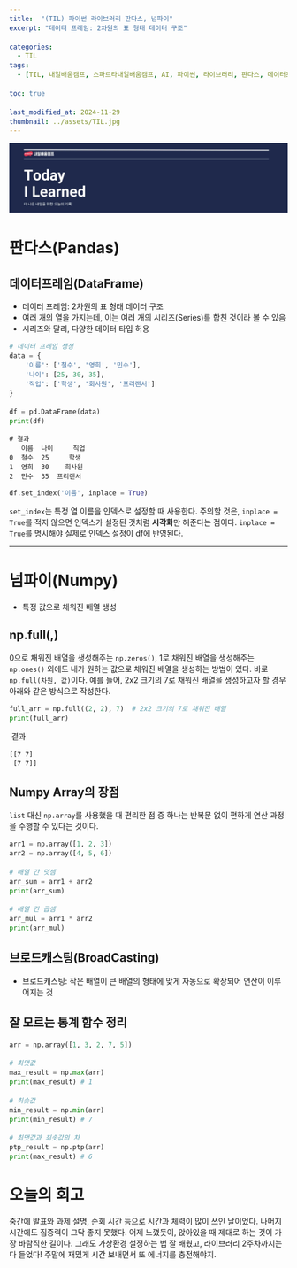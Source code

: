 ```yaml
---
title:  "(TIL) 파이썬 라이브러리 판다스, 넘파이"
excerpt: "데이터 프레임: 2차원의 표 형태 데이터 구조"

categories:
  - TIL
tags:
  - [TIL, 내일배움캠프, 스파르타내일배움캠프, AI, 파이썬, 라이브러리, 판다스, 데이터프레임, 넘파이]

toc: true

last_modified_at: 2024-11-29
thumbnail: ../assets/TIL.jpg
---
```

![](/images/../images/2024-12-04-11-03-02.png)

# 판다스(Pandas)

## 데이터프레임(DataFrame)
- 데이터 프레임: 2차원의 표 형태 데이터 구조
- 여러 개의 열을 가지는데, 이는 여러 개의 시리즈(Series)를 합친 것이라 볼 수 있음
- 시리즈와 달리, 다양한 데이터 타입 허용

```py
# 데이터 프레임 생성
data = {
    '이름': ['철수', '영희', '민수'],
    '나이': [25, 30, 35],
    '직업': ['학생', '회사원', '프리랜서']
}

df = pd.DataFrame(data)
print(df)
```

```
# 결과
   이름  나이     직업
0  철수  25     학생
1  영희  30    회사원
2  민수  35  프리랜서
```

```py
df.set_index('이름', inplace = True) 
```
`set_index`는 특정 열 이름을 인덱스로 설정할 때 사용한다. 주의할 것은, `inplace = True`를 적지 않으면 인덱스가 설정된 것처럼 **시각화**만 해준다는 점이다. `inplace = True`를 명시해야 실제로 인덱스 설정이 df에 반영된다.

---
# 넘파이(Numpy)
- 특정 값으로 채워진 배열 생성

## np.full(,)
0으로 채워진 배열을 생성해주는 `np.zeros()`, 1로 채워진 배열을 생성해주는 `np.ones()` 외에도 내가 원하는 값으로 채워진 배열을 생성하는 방법이 있다. 바로 `np.full(차원, 값)`이다. 예를 들어, 2x2 크기의 7로 채워진 배열을 생성하고자 할 경우 아래와 같은 방식으로 작성한다.
```py
full_arr = np.full((2, 2), 7)  # 2x2 크기의 7로 채워진 배열
print(full_arr)
```
​
결과
```
[[7 7]
 [7 7]]
```

## Numpy Array의 장점
`list` 대신 `np.array`를 사용했을 때 편리한 점 중 하나는 반복문 없이 편하게 연산 과정을 수행할 수 있다는 것이다.
```py
arr1 = np.array([1, 2, 3])
arr2 = np.array([4, 5, 6])

# 배열 간 덧셈
arr_sum = arr1 + arr2
print(arr_sum)

# 배열 간 곱셈
arr_mul = arr1 * arr2
print(arr_mul)
```

## 브로드캐스팅(BroadCasting)
- 브로드캐스팅: 작은 배열이 큰 배열의 형태에 맞게 자동으로 확장되어 연산이 이루어지는 것

## 잘 모르는 통계 함수 정리
```py
arr = np.array([1, 3, 2, 7, 5])

# 최댓값
max_result = np.max(arr)
print(max_result) # 1

# 최솟값
min_result = np.min(arr)
print(min_result) # 7

# 최댓값과 최솟값의 차
ptp_result = np.ptp(arr)
print(max_result) # 6
```

# 오늘의 회고
중간에 발표와 과제 설명, 순회 시간 등으로 시간과 체력이 많이 쓰인 날이었다. 나머지 시간에도 집중력이 그닥 좋지 못했다. 어제 느꼈듯이, 앉아있을 때 제대로 하는 것이 가장 바람직한 길이다. 그래도 가상환경 설정하는 법 잘 배웠고, 라이브러리 2주차까지는 다 들었다! 주말에 재밌게 시간 보내면서 또 에너지를 충전해야지.